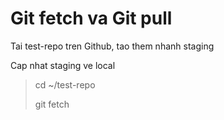 # Git fetch va Git pull
>
Tai test-repo tren Github, tao them nhanh staging
>
Cap nhat staging ve local
> cd ~/test-repo
>
> git fetch
